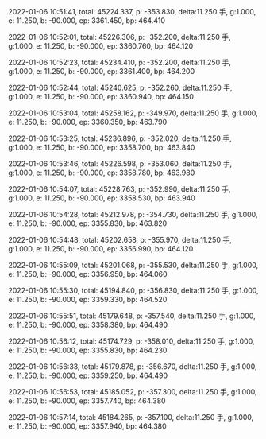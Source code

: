 2022-01-06 10:51:41, total: 45224.337, p: -353.830, delta:11.250 手, g:1.000, e: 11.250, b: -90.000, ep: 3361.450, bp: 464.410

2022-01-06 10:52:01, total: 45226.306, p: -352.200, delta:11.250 手, g:1.000, e: 11.250, b: -90.000, ep: 3360.760, bp: 464.120

2022-01-06 10:52:23, total: 45234.410, p: -352.200, delta:11.250 手, g:1.000, e: 11.250, b: -90.000, ep: 3361.400, bp: 464.200

2022-01-06 10:52:44, total: 45240.625, p: -352.260, delta:11.250 手, g:1.000, e: 11.250, b: -90.000, ep: 3360.940, bp: 464.150

2022-01-06 10:53:04, total: 45258.162, p: -349.970, delta:11.250 手, g:1.000, e: 11.250, b: -90.000, ep: 3360.350, bp: 463.790

2022-01-06 10:53:25, total: 45236.896, p: -352.020, delta:11.250 手, g:1.000, e: 11.250, b: -90.000, ep: 3358.700, bp: 463.840

2022-01-06 10:53:46, total: 45226.598, p: -353.060, delta:11.250 手, g:1.000, e: 11.250, b: -90.000, ep: 3358.780, bp: 463.980

2022-01-06 10:54:07, total: 45228.763, p: -352.990, delta:11.250 手, g:1.000, e: 11.250, b: -90.000, ep: 3358.530, bp: 463.940

2022-01-06 10:54:28, total: 45212.978, p: -354.730, delta:11.250 手, g:1.000, e: 11.250, b: -90.000, ep: 3355.830, bp: 463.820

2022-01-06 10:54:48, total: 45202.658, p: -355.970, delta:11.250 手, g:1.000, e: 11.250, b: -90.000, ep: 3356.990, bp: 464.120

2022-01-06 10:55:09, total: 45201.068, p: -355.530, delta:11.250 手, g:1.000, e: 11.250, b: -90.000, ep: 3356.950, bp: 464.060

2022-01-06 10:55:30, total: 45194.840, p: -356.830, delta:11.250 手, g:1.000, e: 11.250, b: -90.000, ep: 3359.330, bp: 464.520

2022-01-06 10:55:51, total: 45179.648, p: -357.540, delta:11.250 手, g:1.000, e: 11.250, b: -90.000, ep: 3358.380, bp: 464.490

2022-01-06 10:56:12, total: 45174.729, p: -358.010, delta:11.250 手, g:1.000, e: 11.250, b: -90.000, ep: 3355.830, bp: 464.230

2022-01-06 10:56:33, total: 45179.878, p: -356.670, delta:11.250 手, g:1.000, e: 11.250, b: -90.000, ep: 3359.250, bp: 464.490

2022-01-06 10:56:53, total: 45185.052, p: -357.300, delta:11.250 手, g:1.000, e: 11.250, b: -90.000, ep: 3357.740, bp: 464.380

2022-01-06 10:57:14, total: 45184.265, p: -357.100, delta:11.250 手, g:1.000, e: 11.250, b: -90.000, ep: 3357.940, bp: 464.380